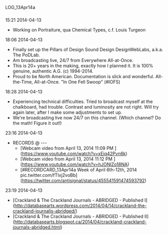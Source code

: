 LOG_13Apr14a

###

15:21 2014-04-13

* Working on Portraiture, qua Chemical Types, c.f. Louis Turgeon

18:06 2014-04-13

* Finally set up the Pillars of Design Sound Design DesignWebLabs, a.k.a. The PoDLab.
* Am broadcasting live, 24/7 from Everywhere All-at-Once.
* This is 20+ years in the making, exactly how I planned it. It is 100% genuine, authentic A.G. (c) 1994-2014.
* Proud to be North American. Documentation is slick and wonderful. All-the-Time, All-at-Once. "In One Fell Swoop" (#IOFS)

18:28 2014-04-13

* Experiencing technical difficulties. Tried to broadcast myself at the chalkboard, had trouble. Contrast and luminosity are not right. Will try again later, after I make some adjustments to set up.
* We're broadcasting live now 24/7 on this channel. (Which channel? Do the math! Figure it out!)

23:16 2014-04-13

* RECORDS @ ---
  * [Webcam video from April 13, 2014 11:09 PM ] (https://www.youtube.com/watch?v=xEiq42Pvn6k)
  * [Webcam video from April 13, 2014 11:12 PM ] (https://www.youtube.com/watch?v=hJONlZo18NA)
  * [#RECORDCARD_13Apr14a Week of April 6th-12th, 2014 pic.twitter.com/fTIxj2voBb] (https://twitter.com/antisignal/status/455541591474593792)

23:19 2014-04-13

* [Crackland & The Crackland Journals - ABRIDGED - Published I] (http://databasearts.wordpress.com/2014/04/14/crackland-the-crackland-journalis-abridged/)
* [Crackland & The Crackland Journals - ABRIDGED - Published II] (http://databasearts.blogspot.ca/2014/04/crackland-crackland-journals-abridged.html)
